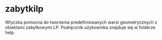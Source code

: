 # zabytkilp
Wtyczka pomocna do tworzenia predefiniowanych warst geometrycznych z obiektami zabytkowymi LP. Podręcznik użykownika znajduje się w folderze help.